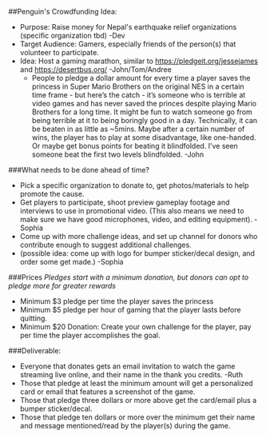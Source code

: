 

##Penguin's Crowdfunding Idea: 
+ Purpose: Raise money for Nepal's earthquake relief organizations (specific organization tbd)  -Dev
+ Target Audience: Gamers, especially friends of the person(s) that volunteer to participate. 
+ Idea: Host a gaming marathon, similar to  https://pledgeit.org/jessejames and https://desertbus.org/  -John/Tom/Andree
  + People to pledge a dollar amount for every time a player saves the princess in Super Mario Brothers on the original NES in a certain time frame - but here’s the catch - it’s someone who is terrible at video games and has never saved the princes despite playing Mario Brothers for a long time.  It might be fun to watch someone go from being terrible at it to being boringly good in a day.  Technically, it can be beaten in as little as ~5mins. Maybe after a certain number of wins, the player has to play at some disadvantage, like one-handed.  Or maybe get bonus points for beating it blindfolded. I’ve seen someone beat the first two levels blindfolded. -John

###What needs to be done ahead of time?  
+ Pick a specific organization to donate to, get photos/materials to help promote the cause. 
+ Get players to participate, shoot preview gameplay footage and interviews to use in promotional video. (This also means we need to make sure we have good microphones, video, and editing equipment). -Sophia
+ Come up with more challenge ideas, and set up channel for donors who contribute enough to suggest additional challenges. 
+ (possible idea: come up with logo for bumper sticker/decal design, and order some get made.) -Sophia

###Prices
*Pledges start with a minimum donation, but donors can opt to pledge more for greater rewards*
+ Minimum $3 pledge per time the player saves the princess
+ Minimum $5 pledge per hour of gaming that the player lasts before quitting.
+ Minimum $20 Donation: Create your own challenge for the player, pay per time the player accomplishes the goal. 

###Deliverable:
+ Everyone that donates gets an email invitation to watch the game streaming live online, and their name in the thank you credits. -Ruth
+ Those that pledge at least the minimum amount will get a personalized card or email that features a screenshot of the game. 
+ Those that pledge three dollars or more above get the card/email plus a bumper sticker/decal.
+ Those that pledge ten dollars or more over the minimum get their name and message mentioned/read by the player(s) during the game. 

